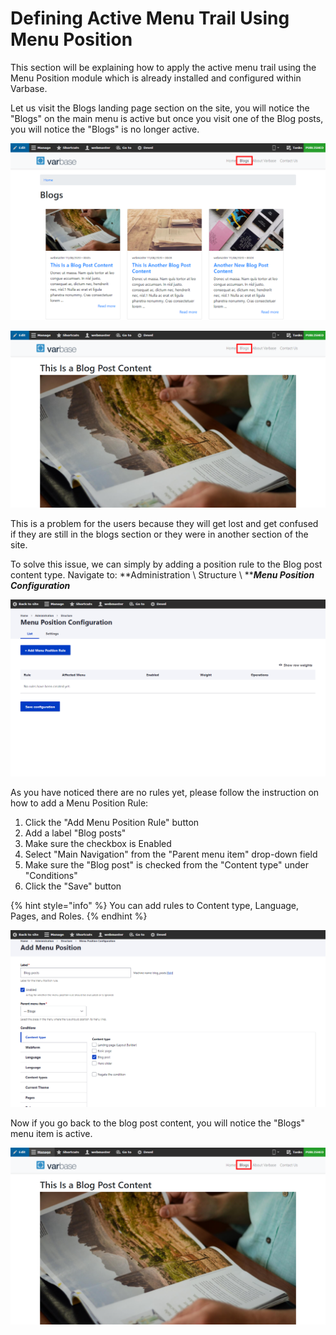 # Defining Active Menu Trail Using Menu Position

This section will be explaining how to apply the active menu trail using the Menu Position module which is already installed and configured within Varbase.

Let us visit the Blogs landing page section on the site, you will notice the "Blogs" on the main menu is active but once you visit one of the Blog posts, you will notice the "Blogs" is no longer active.

![Blogs menu item is active](<../../../.gitbook/assets/image (36).png>)

![Blogs menu item is no longer active after visiting the Blog post item](<../../../.gitbook/assets/image (34).png>)

This is a problem for the users because they will get lost and get confused if they are still in the blogs section or they were in another section of the site.

To solve this issue, we can simply by adding a position rule to the Blog post content type. Navigate to: **Administration \ Structure \ **_**Menu Position Configuration**_

![Menu Position Configuration section page with empty rules list](<../../../.gitbook/assets/image (39).png>)

As you have noticed there are no rules yet, please follow the instruction on how to add a Menu Position Rule:

1. Click the "Add Menu Position Rule" button
2. Add a label "Blog posts"
3. Make sure the checkbox is Enabled
4. Select "Main Navigation" from the "Parent menu item" drop-down field
5. Make sure the "Blog post" is checked from the "Content type" under "Conditions"
6. Click the "Save" button

{% hint style="info" %}
You can add rules to Content type, Language, Pages, and Roles.
{% endhint %}

![Adding new Menu Postion](<../../../.gitbook/assets/image (40).png>)

Now if you go back to the blog post content, you will notice the "Blogs" menu item is active.

![](<../../../.gitbook/assets/image (33).png>)
